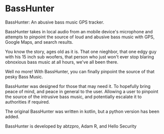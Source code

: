 # BassHunter
BassHunter: An abusive bass music GPS tracker.

BassHunter takes in local audio from an mobile device's microphone and attempts to pinpoint the source of loud and abusive bass music with GPS, Google Maps, and search results. 

You know the story, ages old as it is. That one nieghbor, that one edgy guy with his 15 inch sub woofers, that person who just won't ever stop blaring obnoxious bass music at all hours, we've all been there.

Well no more! With BassHunter, you can finally pinpoint the source of that pesky Bass Music. 

BassHunter was designed for those that may need it. To hopefully bring peace of mind, and peace in general to the user. Allowing a user to pinpoint the source of the intrusive bass music, and potentially escalate it to authorities if required.

The original BassHunter was written in kotlin, but a python version has been added.

BassHunter is developed by abtzpro, Adam R, and Hello Security

